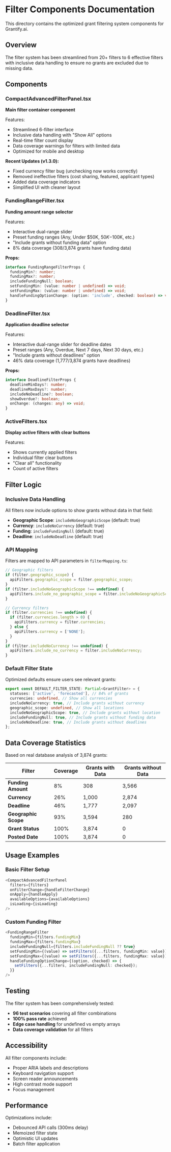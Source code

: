# Filter Components Documentation

This directory contains the optimized grant filtering system components for Grantify.ai.

## Overview

The filter system has been streamlined from 20+ filters to 6 effective filters with inclusive data handling to ensure no grants are excluded due to missing data.

## Components

### CompactAdvancedFilterPanel.tsx
**Main filter container component**

Features:
- Streamlined 6-filter interface
- Inclusive data handling with "Show All" options
- Real-time filter count display
- Data coverage warnings for filters with limited data
- Optimized for mobile and desktop

**Recent Updates (v1.3.0):**
- Fixed currency filter bug (unchecking now works correctly)
- Removed ineffective filters (cost sharing, featured, applicant types)
- Added data coverage indicators
- Simplified UI with cleaner layout

### FundingRangeFilter.tsx
**Funding amount range selector**

Features:
- Interactive dual-range slider
- Preset funding ranges (Any, Under $50K, $50K-$100K, etc.)
- "Include grants without funding data" option
- 8% data coverage (308/3,874 grants have funding data)

**Props:**
```typescript
interface FundingRangeFilterProps {
  fundingMin?: number;
  fundingMax?: number;
  includeFundingNull: boolean;
  setFundingMin: (value: number | undefined) => void;
  setFundingMax: (value: number | undefined) => void;
  handleFundingOptionChange: (option: 'include', checked: boolean) => void;
}
```

### DeadlineFilter.tsx
**Application deadline selector**

Features:
- Interactive dual-range slider for deadline dates
- Preset ranges (Any, Overdue, Next 7 days, Next 30 days, etc.)
- "Include grants without deadlines" option
- 46% data coverage (1,777/3,874 grants have deadlines)

**Props:**
```typescript
interface DeadlineFilterProps {
  deadlineMinDays?: number;
  deadlineMaxDays?: number;
  includeNoDeadline?: boolean;
  showOverdue?: boolean;
  onChange: (changes: any) => void;
}
```

### ActiveFilters.tsx
**Display active filters with clear buttons**

Features:
- Shows currently applied filters
- Individual filter clear buttons
- "Clear all" functionality
- Count of active filters

## Filter Logic

### Inclusive Data Handling
All filters now include options to show grants without data in that field:

- **Geographic Scope**: `includeNoGeographicScope` (default: true)
- **Currency**: `includeNoCurrency` (default: true)  
- **Funding**: `includeFundingNull` (default: true)
- **Deadline**: `includeNoDeadline` (default: true)

### API Mapping
Filters are mapped to API parameters in `filterMapping.ts`:

```typescript
// Geographic filters
if (filter.geographic_scope) {
  apiFilters.geographic_scope = filter.geographic_scope;
}
if (filter.includeNoGeographicScope !== undefined) {
  apiFilters.include_no_geographic_scope = filter.includeNoGeographicScope;
}

// Currency filters
if (filter.currencies !== undefined) {
  if (filter.currencies.length > 0) {
    apiFilters.currency = filter.currencies;
  } else {
    apiFilters.currency = ['NONE'];
  }
}
if (filter.includeNoCurrency !== undefined) {
  apiFilters.include_no_currency = filter.includeNoCurrency;
}
```

### Default Filter State
Optimized defaults ensure users see relevant grants:

```typescript
export const DEFAULT_FILTER_STATE: Partial<GrantFilter> = {
  statuses: ['active', 'forecasted'], // 84% of grants
  currencies: undefined, // Show all currencies
  includeNoCurrency: true, // Include grants without currency
  geographic_scope: undefined, // Show all locations
  includeNoGeographicScope: true, // Include grants without location
  includeFundingNull: true, // Include grants without funding data
  includeNoDeadline: true, // Include grants without deadlines
};
```

## Data Coverage Statistics

Based on real database analysis of 3,874 grants:

| Filter | Coverage | Grants with Data | Grants without Data |
|--------|----------|------------------|-------------------|
| **Funding Amount** | 8% | 308 | 3,566 |
| **Currency** | 26% | 1,000 | 2,874 |
| **Deadline** | 46% | 1,777 | 2,097 |
| **Geographic Scope** | 93% | 3,594 | 280 |
| **Grant Status** | 100% | 3,874 | 0 |
| **Posted Date** | 100% | 3,874 | 0 |

## Usage Examples

### Basic Filter Setup
```typescript
<CompactAdvancedFilterPanel
  filters={filters}
  onFilterChange={handleFilterChange}
  onApply={handleApply}
  availableOptions={availableOptions}
  isLoading={isLoading}
/>
```

### Custom Funding Filter
```typescript
<FundingRangeFilter
  fundingMin={filters.fundingMin}
  fundingMax={filters.fundingMax}
  includeFundingNull={filters.includeFundingNull ?? true}
  setFundingMin={(value) => setFilters({...filters, fundingMin: value})}
  setFundingMax={(value) => setFilters({...filters, fundingMax: value})}
  handleFundingOptionChange={(option, checked) => {
    setFilters({...filters, includeFundingNull: checked});
  }}
/>
```

## Testing

The filter system has been comprehensively tested:
- **96 test scenarios** covering all filter combinations
- **100% pass rate** achieved
- **Edge case handling** for undefined vs empty arrays
- **Data coverage validation** for all filters

## Accessibility

All filter components include:
- Proper ARIA labels and descriptions
- Keyboard navigation support
- Screen reader announcements
- High contrast mode support
- Focus management

## Performance

Optimizations include:
- Debounced API calls (300ms delay)
- Memoized filter state
- Optimistic UI updates
- Batch filter application